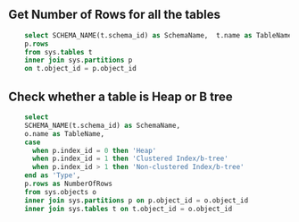 ## Get Number of Rows for all the tables
```sql
    select SCHEMA_NAME(t.schema_id) as SchemaName,  t.name as TableName, 
    p.rows
    from sys.tables t 
    inner join sys.partitions p
    on t.object_id = p.object_id
```

## Check whether a table is Heap or B tree
```sql
    select 
	SCHEMA_NAME(t.schema_id) as SchemaName,
    o.name as TableName, 
    case 
      when p.index_id = 0 then 'Heap'
      when p.index_id = 1 then 'Clustered Index/b-tree'
      when p.index_id > 1 then 'Non-clustered Index/b-tree'
    end as 'Type',
	p.rows as NumberOfRows
    from sys.objects o
    inner join sys.partitions p on p.object_id = o.object_id
    inner join sys.tables t on t.object_id = o.object_id
```